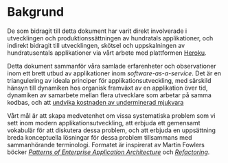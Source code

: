 Bakgrund
==========

De som bidragit till detta dokument har varit direkt involverade i utvecklingen och produktionssättningen av hundratals applikationer, och indirekt bidragit till utvecklingen, skötsel och uppskalningen av hundratusentals applikationer via vårt arbete med plattformen <a href="http://www.heroku.com/" target="_blank">Heroku</a>.

Detta dokument sammanför våra samlade erfarenheter och observationer inom ett brett utbud av applikationer inom *software-as-a-service*. Det är en triangulering av ideala principer för applikationsutveckling, med särskild hänsyn till dynamiken hos organisk framväxt av en applikation över tid, dynamiken av samarbete mellan flera utvecklare som arbetar på samma kodbas, och att <a href="http://blog.heroku.com/archives/2011/6/28/the_new_heroku_4_erosion_resistance_explicit_contracts/" target="_blank">undvika kostnaden av underminerad mjukvara</a>

Vårt mål är att skapa medvetenhet om vissa systematiska problem som vi sett inom modern applikationsutveckling, att erbjuda ett gemensamt vokabulär för att diskutera dessa problem, och att erbjuda en uppsättning breda konceptuella lösningar för dessa problem tillsammans med sammanhörande terminologi. Formatet är inspirerat av Martin Fowlers böcker *<a href="https://books.google.com/books/about/Patterns_of_enterprise_application_archi.html?id=FyWZt5DdvFkC" target="_blank">Patterns of Enterprise Application Architecture</a>* och *<a href="https://books.google.com/books/about/Refactoring.html?id=1MsETFPD3I0C" target="_blank">Refactoring</a>*.
